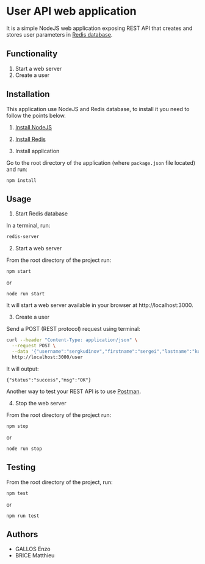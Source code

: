 # User API web application

It is a simple NodeJS web application exposing REST API that creates and stores user parameters in [Redis database](https://redis.io/).

## Functionality

1. Start a web server
2. Create a user

## Installation

This application use NodeJS and Redis database, to install it you need to follow the points below.

1. [Install NodeJS](https://nodejs.org/en/download/)

2. [Install Redis](https://redis.io/download)

3. Install application

Go to the root directory of the application (where `package.json` file located) and run:

```
npm install
```

## Usage

1. Start Redis database

In a terminal, run:

```bash
redis-server
```

2. Start a web server

From the root directory of the project run:

```node
npm start
```

or

```node
node run start
```

It will start a web server available in your browser at http://localhost:3000.

3. Create a user

Send a POST (REST protocol) request using terminal:

```bash
curl --header "Content-Type: application/json" \
  --request POST \
  --data '{"username":"sergkudinov","firstname":"sergei","lastname":"kudinov"}' \
  http://localhost:3000/user
```

It will output:

```
{"status":"success","msg":"OK"}
```

Another way to test your REST API is to use [Postman](https://www.postman.com/).

4. Stop the web server

From the root directory of the project run:

```node
npm stop
```

or

```node
node run stop
```

## Testing

From the root directory of the project, run:

```
npm test
```

or

```
npm run test
```

## Authors

- GALLOS Enzo
- BRICE Matthieu
